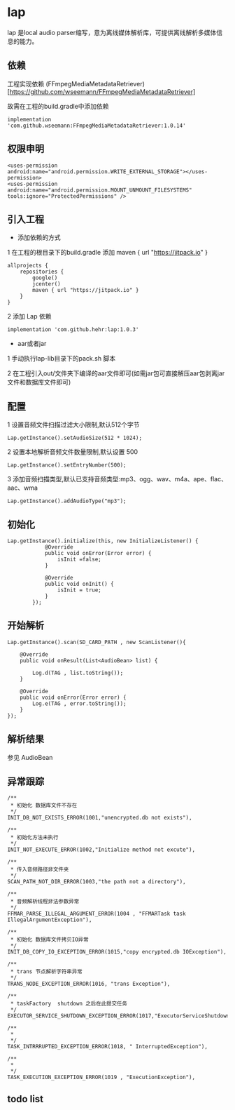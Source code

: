 # lap

lap 是local audio parser缩写，意为离线媒体解析库，可提供离线解析多媒体信息的能力。


## 依赖

工程实现依赖 (FFmpegMediaMetadataRetriever)[https://github.com/wseemann/FFmpegMediaMetadataRetriever]

故需在工程的build.gradle中添加依赖

```
implementation 'com.github.wseemann:FFmpegMediaMetadataRetriever:1.0.14'
```

## 权限申明

```
<uses-permission android:name="android.permission.WRITE_EXTERNAL_STORAGE"></uses-permission>
<uses-permission android:name="android.permission.MOUNT_UNMOUNT_FILESYSTEMS" tools:ignore="ProtectedPermissions" />
```

## 引入工程

- 添加依赖的方式

1 在工程的根目录下的build.gradle 添加 maven { url "https://jitpack.io" }

```
allprojects {
    repositories {
        google()
        jcenter()
        maven { url "https://jitpack.io" }
    }
}
```

2 添加 Lap 依赖

```
implementation 'com.github.hehr:lap:1.0.3'
```


- aar或者jar

1 手动执行lap-lib目录下的pack.sh 脚本

2 在工程引入out/文件夹下编译的aar文件即可(如需jar包可直接解压aar包剥离jar文件和数据库文件即可)


## 配置

1 设置音频文件扫描过滤大小限制,默认512个字节

```
Lap.getInstance().setAudioSize(512 * 1024);
```

2 设置本地解析音频文件数量限制,默认设置 500

```
Lap.getInstance().setEntryNumber(500);
```

3 添加音频扫描类型,默认已支持音频类型:mp3、ogg、wav、m4a、ape、flac、aac、wma

```
Lap.getInstance().addAudioType("mp3");
```


## 初始化

```
Lap.getInstance().initialize(this, new InitializeListener() {
            @Override
            public void onError(Error error) {
                isInit =false;
            }

            @Override
            public void onInit() {
                isInit = true;
            }
        });

```


## 开始解析

```
Lap.getInstance().scan(SD_CARD_PATH , new ScanListener(){

    @Override
    public void onResult(List<AudioBean> list) {

        Log.d(TAG , list.toString());
    }

    @Override
    public void onError(Error error) {
        Log.e(TAG , error.toString());
    }
});

```

## 解析结果

参见 AudioBean

## 异常跟踪

```
/**
 * 初始化 数据库文件不存在
 */
INIT_DB_NOT_EXISTS_ERROR(1001,"unencrypted.db not exists"),

/**
 * 初始化方法未执行
 */
INIT_NOT_EXECUTE_ERROR(1002,"Initialize method not excute"),

/**
 * 传入音频路径非文件夹
 */
SCAN_PATH_NOT_DIR_ERROR(1003,"the path not a directory"),

/**
 * 音频解析线程非法参数异常
 */
FFMAR_PARSE_ILLEGAL_ARGUMENT_ERROR(1004 , "FFMARTask task IllegalArgumentException"),

/**
 * 初始化 数据库文件拷贝IO异常
 */
INIT_DB_COPY_IO_EXCEPTION_ERROR(1015,"copy encrypted.db IOException"),

/**
 * trans 节点解析字符串异常
 */
TRANS_NODE_EXCEPTION_ERROR(1016, "trans Exception"),

/**
 * taskFactory  shutdown 之后在此提交任务
 */
EXECUTOR_SERVICE_SHUTDOWN_EXCEPTION_ERROR(1017,"ExecutorServiceShutdownException"),

/**
 *
 */
TASK_INTRRRUPTED_EXCEPTION_ERROR(1018, " InterruptedException"),

/**
 *
 */
TASK_EXECUTION_EXCEPTION_ERROR(1019 , "ExecutionException"),

```

## todo list
